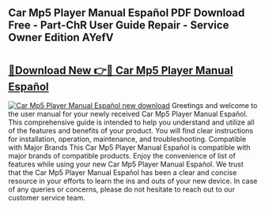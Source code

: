 ## Car Mp5 Player Manual Español PDF Download Free - Part-ChR User Guide Repair - Service Owner Edition AYefV

# <h2><a href="http://bc21623.oget.top/?id=Car+Mp5+Player+Manual+Espa%c3%b1ol">🔗Download New 👉🔴 Car Mp5 Player Manual Español</a></h2>

[![Car Mp5 Player Manual Español new download](https://i.imgur.com/5g1atiW.png)](http://bc21623.oget.top/?id=Car+Mp5+Player+Manual+Espa%c3%b1ol)
Greetings and welcome to the user manual for your newly received Car Mp5 Player Manual Español. This comprehensive guide is intended to help you understand and utilize all of the features and benefits of your product. You will find clear instructions for installation, operation, maintenance, and troubleshooting. Compatible with Major Brands This Car Mp5 Player Manual Español is compatible with major brands of compatible products. Enjoy the convenience of list of features while using your new Car Mp5 Player Manual Español. We trust that the Car Mp5 Player Manual Español has been a clear and concise resource in your efforts to learn the ins and outs of your new device. In case of any queries or concerns, please do not hesitate to reach out to our customer service team.
